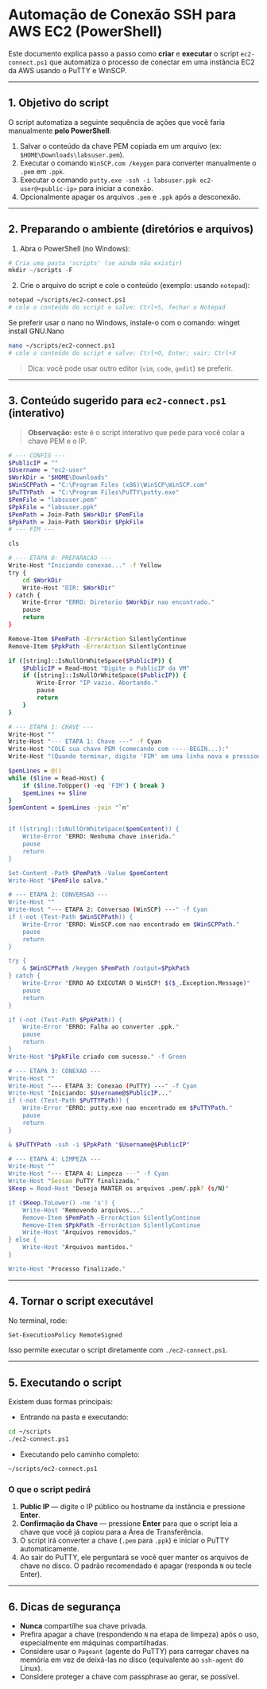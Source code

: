 # Automação de Conexão SSH para AWS EC2 (PowerShell)

Este documento explica passo a passo como **criar** e **executar** o script `ec2-connect.ps1` que automatiza o processo de conectar em uma instância EC2 da AWS usando o PuTTY e WinSCP.

---

## 1. Objetivo do script

O script automatiza a seguinte sequência de ações que você faria manualmente **pelo PowerShell**:

1.  Salvar o conteúdo da chave PEM copiada em um arquivo (ex: `$HOME\Downloads\labsuser.pem`).
2.  Executar o comando `WinSCP.com /keygen` para converter manualmente o `.pem` em `.ppk`.
3.  Executar o comando `putty.exe -ssh -i labsuser.ppk ec2-user@<public-ip>` para iniciar a conexão.
4.  Opcionalmente apagar os arquivos `.pem` e `.ppk` após a desconexão.

---

## 2. Preparando o ambiente (diretórios e arquivos)

1. Abra o PowerShell (no Windows):

```powershell
# Cria uma pasta 'scripts' (se ainda não existir)
mkdir ~/scripts -F
```

2. Crie o arquivo do script e cole o conteúdo (exemplo: usando `notepad`):

```bash
notepad ~/scripts/ec2-connect.ps1
# cole o conteúdo do script e salve: Ctrl+S, fechar o Notepad
```

Se preferir usar o nano no Windows, instale-o com o comando: winget install GNU.Nano

```bash
nano ~/scripts/ec2-connect.ps1
# cole o conteúdo do script e salve: Ctrl+O, Enter; sair: Ctrl+X
```

> Dica: você pode usar outro editor (`vim`, `code`, `gedit`) se preferir.

---

## 3. Conteúdo sugerido para `ec2-connect.ps1` (interativo)

> **Observação:** este é o script interativo que pede para você colar a chave PEM e o IP.

```bash
# --- CONFIG ---
$PublicIP = "" 
$Username = "ec2-user"
$WorkDir = "$HOME\Downloads" 
$WinSCPPath = "C:\Program Files (x86)\WinSCP\WinSCP.com"
$PuTTYPath  = "C:\Program Files\PuTTY\putty.exe"
$PemFile = "labsuser.pem"
$PpkFile = "labsuser.ppk"
$PemPath = Join-Path $WorkDir $PemFile
$PpkPath = Join-Path $WorkDir $PpkFile
# --- FIM ---

cls

# --- ETAPA 0: PREPARACAO ---
Write-Host "Iniciando conexao..." -f Yellow
try {
    cd $WorkDir
    Write-Host "DIR: $WorkDir"
} catch {
    Write-Error "ERRO: Diretorio $WorkDir nao encontrado."
    pause
    return
}

Remove-Item $PemPath -ErrorAction SilentlyContinue
Remove-Item $PpkPath -ErrorAction SilentlyContinue

if ([string]::IsNullOrWhiteSpace($PublicIP)) {
    $PublicIP = Read-Host "Digite o PublicIP da VM"
    if ([string]::IsNullOrWhiteSpace($PublicIP)) {
        Write-Error "IP vazio. Abortando."
        pause
        return
    }
}

# --- ETAPA 1: CHAVE ---
Write-Host ""
Write-Host "--- ETAPA 1: Chave ---" -f Cyan
Write-Host "COLE sua chave PEM (comecando com -----BEGIN...):"
Write-Host "(Quando terminar, digite 'FIM' em uma linha nova e pressione Enter)" -f Gray

$pemLines = @()
while ($line = Read-Host) {
    if ($line.ToUpper() -eq 'FIM') { break }
    $pemLines += $line
}
$pemContent = $pemLines -join "`n"


if ([string]::IsNullOrWhiteSpace($pemContent)) {
    Write-Error "ERRO: Nenhuma chave inserida."
    pause
    return
}

Set-Content -Path $PemPath -Value $pemContent
Write-Host "$PemFile salvo."

# --- ETAPA 2: CONVERSAO ---
Write-Host ""
Write-Host "--- ETAPA 2: Conversao (WinSCP) ---" -f Cyan
if (-not (Test-Path $WinSCPPath)) {
    Write-Error "ERRO: WinSCP.com nao encontrado em $WinSCPPath."
    pause
    return
}

try {
    & $WinSCPPath /keygen $PemPath /output=$PpkPath
} catch {
    Write-Error "ERRO AO EXECUTAR O WinSCP! $($_.Exception.Message)"
    pause
    return
}

if (-not (Test-Path $PpkPath)) {
    Write-Error "ERRO: Falha ao converter .ppk."
    pause
    return
}
Write-Host "$PpkFile criado com sucesso." -f Green

# --- ETAPA 3: CONEXAO ---
Write-Host ""
Write-Host "--- ETAPA 3: Conexao (PuTTY) ---" -f Cyan
Write-Host "Iniciando: $Username@$PublicIP..."
if (-not (Test-Path $PuTTYPath)) {
    Write-Error "ERRO: putty.exe nao encontrado em $PuTTYPath."
    pause
    return
}

& $PuTTYPath -ssh -i $PpkPath "$Username@$PublicIP"

# --- ETAPA 4: LIMPEZA ---
Write-Host ""
Write-Host "--- ETAPA 4: Limpeza ---" -f Cyan
Write-Host "Sessao PuTTY finalizada."
$Keep = Read-Host "Deseja MANTER os arquivos .pem/.ppk? (s/N)"

if ($Keep.ToLower() -ne 's') {
    Write-Host "Removendo arquivos..."
    Remove-Item $PemPath -ErrorAction SilentlyContinue
    Remove-Item $PpkPath -ErrorAction SilentlyContinue
    Write-Host "Arquivos removidos."
} else {
    Write-Host "Arquivos mantidos."
}

Write-Host "Processo finalizado."
```

---

## 4. Tornar o script executável

No terminal, rode:

```bash
Set-ExecutionPolicy RemoteSigned
```

Isso permite executar o script diretamente com `./ec2-connect.ps1`.

---

## 5. Executando o script

Existem duas formas principais:

* Entrando na pasta e executando:

```bash
cd ~/scripts
./ec2-connect.ps1
```

* Executando pelo caminho completo:

```bash
~/scripts/ec2-connect.ps1
```

### O que o script pedirá

1.  **Public IP** — digite o IP público ou hostname da instância e pressione **Enter**.
2.  **Confirmação da Chave** — pressione **Enter** para que o script leia a chave que você já copiou para a Área de Transferência.
3.  O script irá converter a chave (`.pem` para `.ppk`) e iniciar o PuTTY automaticamente.
4.  Ao sair do PuTTY, ele perguntará se você quer manter os arquivos de chave no disco. O padrão recomendado é apagar (responda `N` ou tecle Enter).

---

## 6. Dicas de segurança

* **Nunca** compartilhe sua chave privada.
* Prefira apagar a chave (respondendo `N` na etapa de limpeza) após o uso, especialmente em máquinas compartilhadas.
* Considere usar o `Pageant` (agente do PuTTY) para carregar chaves na memória em vez de deixá-las no disco (equivalente ao `ssh-agent` do Linux).
* Considere proteger a chave com passphrase ao gerar, se possível.

